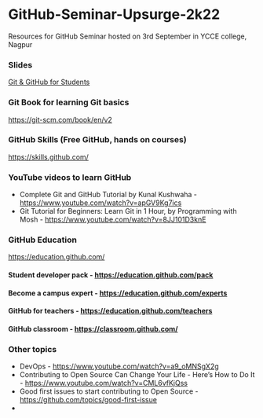 # GitHub-Seminar-Upsurge-2k22
Resources for GitHub Seminar hosted on 3rd September in YCCE college, Nagpur


### Slides 
[Git & GitHub for Students](https://github.com/kotewar/GitHub-Seminar-Upsurge-2k22/raw/main/Git%20%26%20GitHub%20for%20Students.pdf)

### Git Book for learning Git basics
https://git-scm.com/book/en/v2

### GitHub Skills (Free GitHub, hands on courses)
https://skills.github.com/

### YouTube videos to learn GitHub
- Complete Git and GitHub Tutorial by Kunal Kushwaha - https://www.youtube.com/watch?v=apGV9Kg7ics
- Git Tutorial for Beginners: Learn Git in 1 Hour, by Programming with Mosh - https://www.youtube.com/watch?v=8JJ101D3knE


### GitHub Education
https://education.github.com/

#### Student developer pack - https://education.github.com/pack
#### Become a campus expert - https://education.github.com/experts

#### GitHub for teachers - https://education.github.com/teachers
#### GitHub classroom - https://classroom.github.com/


### Other topics
- DevOps - https://www.youtube.com/watch?v=a9_oMNSgX2g
- Contributing to Open Source Can Change Your Life - Here’s How to Do It - https://www.youtube.com/watch?v=CML6vfKjQss
- Good first issues to start contributing to Open Source - https://github.com/topics/good-first-issue
- 
